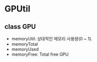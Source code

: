 # GPUtil 

## class GPU

- memoryUtil: 상대적인 메모리 사용량(0 ~ 1). 
- memoryTotal
- memoryUsed
- memoryFree: Total free GPU

